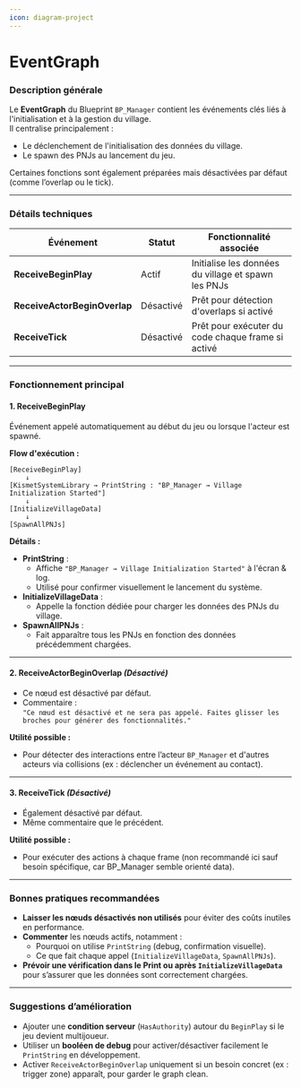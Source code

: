 ```yaml
---
icon: diagram-project
---
```


# EventGraph

### Description générale

Le **EventGraph** du Blueprint `BP_Manager` contient les événements clés liés à l'initialisation et à la gestion du village.\
Il centralise principalement :

* Le déclenchement de l'initialisation des données du village.
* Le spawn des PNJs au lancement du jeu.

Certaines fonctions sont également préparées mais désactivées par défaut (comme l’overlap ou le tick).

***

### Détails techniques

| Événement                    | Statut    | Fonctionnalité associée                             |
| ---------------------------- | --------- | --------------------------------------------------- |
| **ReceiveBeginPlay**         | Actif     | Initialise les données du village et spawn les PNJs |
| **ReceiveActorBeginOverlap** | Désactivé | Prêt pour détection d'overlaps si activé            |
| **ReceiveTick**              | Désactivé | Prêt pour exécuter du code chaque frame si activé   |

***

### Fonctionnement principal

#### 1. **ReceiveBeginPlay**

Événement appelé automatiquement au début du jeu ou lorsque l'acteur est spawné.

**Flow d'exécution :**

```
[ReceiveBeginPlay]
    ↓
[KismetSystemLibrary → PrintString : "BP_Manager → Village Initialization Started"]
    ↓
[InitializeVillageData]
    ↓
[SpawnAllPNJs]
```

**Détails :**

* **PrintString** :
  * Affiche `"BP_Manager → Village Initialization Started"` à l'écran & log.
  * Utilisé pour confirmer visuellement le lancement du système.
* **InitializeVillageData** :
  * Appelle la fonction dédiée pour charger les données des PNJs du village.
* **SpawnAllPNJs** :
  * Fait apparaître tous les PNJs en fonction des données précédemment chargées.

***

#### 2. **ReceiveActorBeginOverlap** _(Désactivé)_

* Ce nœud est désactivé par défaut.
* Commentaire :\
  `"Ce nœud est désactivé et ne sera pas appelé. Faites glisser les broches pour générer des fonctionnalités."`

**Utilité possible :**

* Pour détecter des interactions entre l’acteur `BP_Manager` et d'autres acteurs via collisions (ex : déclencher un événement au contact).

***

#### 3. **ReceiveTick** _(Désactivé)_

* Également désactivé par défaut.
* Même commentaire que le précédent.

**Utilité possible :**

* Pour exécuter des actions à chaque frame (non recommandé ici sauf besoin spécifique, car BP\_Manager semble orienté data).

***

### Bonnes pratiques recommandées

* **Laisser les nœuds désactivés non utilisés** pour éviter des coûts inutiles en performance.
* **Commenter** les nœuds actifs, notamment :
  * Pourquoi on utilise `PrintString` (debug, confirmation visuelle).
  * Ce que fait chaque appel (`InitializeVillageData`, `SpawnAllPNJs`).
* **Prévoir une vérification dans le Print ou après `InitializeVillageData`** pour s’assurer que les données sont correctement chargées.

***

### Suggestions d’amélioration

* Ajouter une **condition serveur** (`HasAuthority`) autour du `BeginPlay` si le jeu devient multijoueur.
* Utiliser un **booléen de debug** pour activer/désactiver facilement le `PrintString` en développement.
* Activer `ReceiveActorBeginOverlap` uniquement si un besoin concret (ex : trigger zone) apparaît, pour garder le graph clean.

